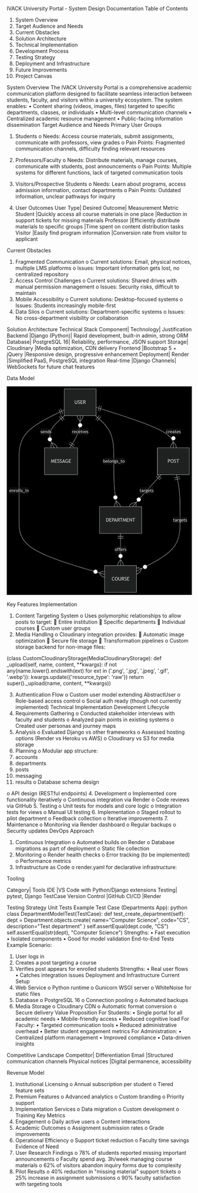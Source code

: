 IVACK University Portal - System Design Documentation
Table of Contents
1.	System Overview
2.	Target Audience and Needs
3.	Current Obstacles
4.	Solution Architecture
5.	Technical Implementation
6.	Development Process
7.	Testing Strategy
8.	Deployment and Infrastructure
9.	Future Improvements
10.	Project Canvas

System Overview
The IVACK University Portal is a comprehensive academic communication platform designed to facilitate seamless interaction between students, faculty, and visitors within a university ecosystem. The system enables:
•	Content sharing (videos, images, files) targeted to specific departments, classes, or individuals
•	Multi-level communication channels
•	Centralized academic resource management
•	Public-facing information dissemination
Target Audience and Needs
Primary User Groups
1.	Students
o	Needs: Access course materials, submit assignments, communicate with professors, view grades
o	Pain Points: Fragmented communication channels, difficulty finding relevant resources
2.	Professors/Faculty
o	Needs: Distribute materials, manage courses, communicate with students, post announcements
o	Pain Points: Multiple systems for different functions, lack of targeted communication tools
3.	Visitors/Prospective Students
o	Needs: Learn about programs, access admission information, contact departments
o	Pain Points: Outdated information, unclear pathways for inquiry

4.	User Outcomes
User Type|	Desired Outcome|	Measurement Metric
Student	|Quickly access all course materials in one place	|Reduction in support tickets for missing materials
Professor	|Efficiently distribute materials to specific groups	|Time spent on content distribution tasks
Visitor	|Easily find program information	|Conversion rate from visitor to applicant


Current Obstacles
1.	Fragmented Communication
o	Current solutions: Email, physical notices, multiple LMS platforms
o	Issues: Important information gets lost, no centralized repository
2.	Access Control Challenges
o	Current solutions: Shared drives with manual permission management
o	Issues: Security risks, difficult to maintain
3.	Mobile Accessibility
o	Current solutions: Desktop-focused systems
o	Issues: Students increasingly mobile-first
4.	Data Silos
o	Current solutions: Department-specific systems
o	Issues: No cross-department visibility or collaboration

Solution Architecture
Technical Stack
Component|	Technology|	Justification
Backend	|Django (Python)|	Rapid development, built-in admin, strong ORM
Database|	PostgreSQL 16|	Reliability, performance, JSON support
Storage|	Cloudinary	|Media optimization, CDN delivery
Frontend	|Bootstrap 5 + jQuery	|Responsive design, progressive enhancement
Deployment|	Render	|Simplified PaaS, PostgreSQL integration
Real-time	|Django Channels|	WebSockets for future chat features

Data Model

![alt text](image.png)

Key Features Implementation
1.	Content Targeting System
o	Uses polymorphic relationships to allow posts to target:
	Entire institution
	Specific departments
	Individual courses
	Custom user groups
2.	Media Handling
o	Cloudinary integration provides:
	Automatic image optimization
	Secure file storage
	Transformation pipelines
o	Custom storage backend for non-image files:

(class CustomCloudinaryStorage(MediaCloudinaryStorage):
    def _upload(self, name, content, **kwargs):
        if not any(name.lower().endswith(ext) 
                  for ext in ('.png', '.jpg', '.jpeg', '.gif', '.webp')):
            kwargs.update({'resource_type': 'raw'})
        return super()._upload(name, content, **kwargs))

3.	Authentication Flow
o	Custom user model extending AbstractUser
o	Role-based access control
o	Social auth ready (though not currently implemented)
Technical Implementation
Development Lifecycle
1.	Requirements Gathering
o	Conducted stakeholder interviews with faculty and students
o	Analyzed pain points in existing systems
o	Created user personas and journey maps
2.	Analysis
o	Evaluated Django vs other frameworks
o	Assessed hosting options (Render vs Heroku vs AWS)
o	Cloudinary vs S3 for media storage
3.	Planning
o	Modular app structure:
1.	accounts
2.	departments
3.	posts
4.	messaging
5.	results
o	Database schema design

o	API design (RESTful endpoints)
4.	Development
o	Implemented core functionality iteratively
o	Continuous integration via Render
o	Code reviews via GitHub
5.	Testing
o	Unit tests for models and core logic
o	Integration tests for views
o	Manual UI testing
6.	Implementation
o	Staged rollout to pilot department
o	Feedback collection
o	Iterative improvements
7.	Maintenance
o	Monitoring via Render dashboard
o	Regular backups
o	Security updates
DevOps Approach
1.	Continuous Integration
o	Automated builds on Render
o	Database migrations as part of deployment
o	Static file collection
2.	Monitoring
o	Render health checks
o	Error tracking (to be implemented)
o	Performance metrics
3.	Infrastructure as Code
o	render.yaml for declarative infrastructure:

Tooling

Category|	Tools
IDE	|VS Code with Python/Django extensions
Testing|	pytest, Django TestCase
Version Control	|GitHub
CI/CD	|Render

Testing Strategy
Unit Tests
Example Test Case (Departments App):
python
class DepartmentModelTest(TestCase):
    def test_create_department(self):
        dept = Department.objects.create(
            name="Computer Science",
            code="CS",
            description="Test department"
        )
        self.assertEqual(dept.code, "CS")
        self.assertEqual(str(dept), "Computer Science")
Strengths:
•	Fast execution
•	Isolated components
•	Good for model validation
End-to-End Tests
Example Scenario:
1.	User logs in
2.	Creates a post targeting a course
3.	Verifies post appears for enrolled students
Strengths:
•	Real user flows
•	Catches integration issues
Deployment and Infrastructure
Current Setup
1.	Web Service
o	Python runtime
o	Gunicorn WSGI server
o	WhiteNoise for static files
2.	Database
o	PostgreSQL 16
o	Connection pooling
o	Automated backups
3.	Media Storage
o	Cloudinary CDN
o	Automatic format conversion
o	Secure delivery
Value Proposition
For Students:
•	Single portal for all academic needs
•	Mobile-friendly access
•	Reduced cognitive load
For Faculty:
•	Targeted communication tools
•	Reduced administrative overhead
•	Better student engagement metrics
For Administration:
•	Centralized platform management
•	Improved compliance
•	Data-driven insights


Competitive Landscape
Competitor|	Differentiation
Email	|Structured communication channels
Physical notices	|Digital permanence, accessibility

Revenue Model
1.	Institutional Licensing
o	Annual subscription per student
o	Tiered feature sets
2.	Premium Features
o	Advanced analytics
o	Custom branding
o	Priority support
3.	Implementation Services
o	Data migration
o	Custom development
o	Training
Key Metrics
1.	Engagement
o	Daily active users
o	Content interactions
2.	Academic Outcomes
o	Assignment submission rates
o	Grade improvements
3.	Operational Efficiency
o	Support ticket reduction
o	Faculty time savings
Evidence of Need
1.	User Research Findings
o	78% of students reported missing important announcements
o	Faculty spend avg. 3h/week managing course materials
o	62% of visitors abandon inquiry forms due to complexity
2.	Pilot Results
o	40% reduction in "missing material" support tickets
o	25% increase in assignment submissions
o	90% faculty satisfaction with targeting tools

